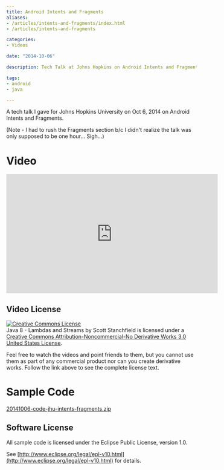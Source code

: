 ```yaml
---
title: Android Intents and Fragments
aliases:
- /articles/intents-and-fragments/index.html
- /articles/intents-and-fragments

categories:
- Videos

date: "2014-10-06"

description: Tech Talk at Johns Hopkins on Android Intents and Fragments.

tags:
- android
- java

---
```

A tech talk I gave for Johns Hopkins University on Oct 6, 2014 on Android Intents and Fragments.

<!--more-->

 (Note - I had to rush the Fragments section b/c I didn't realize the talk was only supposed to be one hour... Sigh...)

# Video

<iframe width="560" height="315" src="https://www.youtube.com/embed/Y3j_rG7TH5w" frameborder="0" allow="autoplay; encrypted-media" allowfullscreen></iframe>

## Video License

[![Creative Commons License](http://i.creativecommons.org/l/by-nc-nd/3.0/us/88x31.png)](http://creativecommons.org/licenses/by-nc-nd/3.0/us/)  
Java 8 - Lambdas and Streams by Scott Stanchfield is licensed under a [Creative Commons Attribution-Noncommercial-No Derivative Works 3.0 United States License](http://creativecommons.org/licenses/by-nc-nd/3.0/us/).  
  
Feel free to watch the videos and point friends to them, but you cannot use them as part of any commercial product nor can you create derivative works. Follow the link above to see the complete license text.

# Sample Code

[20141006-code-jhu-intents-fragments.zip](20141006-code-jhu-intents-fragments.zip)

## Software License

All sample code is licensed under the Eclipse Public License, version 1.0.

See [http://www.eclipse.org/legal/epl-v10.html](http://www.eclipse.org/legal/epl-v10.html) for details.